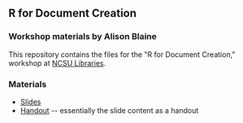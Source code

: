 ## R for Document Creation
### Workshop materials by Alison Blaine

This repository contains the files for the "R for Document Creation," workshop at [NCSU Libraries](http://www.lib.ncsu.edu/workshops/r-for-document-creation). 

### Materials 
* [Slides](https://alblaine.github.io/r-for-document-creation-workshop)
* [Handout](https://github.com/alblaine/r-for-document-creation/blob/master/handout.md) -- essentially the slide content as a handout

